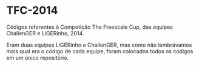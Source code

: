 # TFC-2014
Códigos referentes à Competição The Freescale Cup, das equipes ChallenGER e LiGERinho, 2014.

Eram duas equipes LiGERinho e ChallenGER, mas como não lembrávamos mais qual era o código de cada equipe,
foram colocados todos os códigos em um único repositório.
